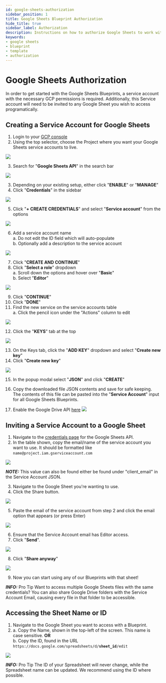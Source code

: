 ```yaml
---
id: google-sheets-authorization
sidebar_position: 1
title: Google Sheets Blueprint Authorization
hide_title: true
sidebar_label: Authorization
description: Instructions on how to authorize Google Sheets to work with Shipyard's low-code Google Sheets templates.
keywords:
- google sheets
- blueprint
- template
- authorization
---
```


# Google Sheets Authorization
In order to get started with the Google Sheets Blueprints, a service account with the necessary GCP permissions is required. Additionally, this Service account will need to be invited to any Google Sheet you wish to access programatically.

## Creating a Service Account for Google Sheets

1. Login to your [GCP console](https://console.cloud.google.com/)  
2. Using the top selector, choose the Project where you want your Google Sheets service accounts to live.

![](https://cdn.sanity.io/images/2xyydva6/production/54bfac0aa4bd528b56ef88940946b91c2c119c2c-1634x86.png?w=450)

3. Search for "**Google Sheets API**" in the search bar  

![](https://cdn.sanity.io/images/2xyydva6/production/572f61ada00a8be3a5075e242721380ce8ca5fee-594x129.png?w=450)

3. Depending on your existing setup, either click "**ENABLE**" or "**MANAGE**"
4. Click "**Credentials**" in the sidebar  

![](https://cdn.sanity.io/images/2xyydva6/production/7ae707872b14ae6478fc0b8cb5ad7e071885e60a-265x229.png?w=450)

5. Click "**+ CREATE CREDENTIALS**" and select "**Service account**" from the options  

![](https://cdn.sanity.io/images/2xyydva6/production/c7cde0355f789ade9476d59c55c320c8b0adf8b0-455x168.png?w=450)

6. Add a service account name  
	a. Do not edit the ID field which will auto-populate  
	b. Optionally add a description to the service account  

![](https://cdn.sanity.io/images/2xyydva6/production/8c9427d4f404f20701928e58592041b8630b2db3-541x352.png?w=450)

7. Click "**CREATE AND CONTINUE**"  
8. Click "**Select a role**" dropdown  
	a. Scroll down the options and hover over "**Basic**"  
	b. Select "**Editor**"  

![](https://cdn.sanity.io/images/2xyydva6/production/9d73bd6bba313531f225bba75b9707582279a30d-554x332.png?w=450)

9. Click "**CONTINUE**"  
10. Click "**DONE**"  
11. Find the new service on the service accounts table  
	a. Click the pencil icon under the "Actions" column to edit

![](https://cdn.sanity.io/images/2xyydva6/production/950c4edef15e3f322ba1eb3a10261b86ced1b44c-988x112.png?w=450)

12. Click the "**KEYS**" tab  at the top

![](https://cdn.sanity.io/images/2xyydva6/production/d71521ea0442c30858dfdcf813340a07f2bc5b48-477x55.png?w=450)

13. On the Keys tab, click the "**ADD KEY**" dropdown  and select "**Create new key**"
14. Click "**Create new key**"  

![](https://cdn.sanity.io/images/2xyydva6/production/ea6a61dd90c015952071b1f9e2f0dae0569938e7-183x130.png?w=450)

15. In the popup modal select "**JSON**"  and click "**CREATE**"
16. Copy the downloaded file JSON contents and save for safe keeping. The contents of this file can be pasted into the "**Service Account**" input for all Google Sheets Blueprints.

17. Enable the Google Drive API [here](https://console.developers.google.com/apis/api/drive.googleapis.com/overview)
![](https://cdn.sanity.io/images/2xyydva6/production/1a558dc0e2c2f739aa92fd43ecbe9c1899938a3d-568x223.png?w=450)
## Inviting a Service Account to a Google Sheet

1. Navigate to the [credentials page](https://console.cloud.google.com/apis/api/sheets.googleapis.com/credentials) for the Google Sheets API. 
2. In the table shown, copy the email/name of the service account you want to use. It should be formatted like `name@project.iam.gserviceaccount.com`

![](https://cdn.sanity.io/images/2xyydva6/production/950c4edef15e3f322ba1eb3a10261b86ced1b44c-988x112.png?w=450)

**_NOTE:_** This value can also be found either be found under "client_email" in the Service Account JSON.

3. Navigate to the Google Sheet you're wanting to use.
4. Click the Share button.

![](https://cdn.sanity.io/images/2xyydva6/production/3198ab679c9cbc653bb911beecf87e7223a66292-1268x121.png?w=450)

5. Paste the email of the service account from step 2 and click the email option that appears (or press Enter)  

![](https://cdn.sanity.io/images/2xyydva6/production/c7b0e8b7fdbf42765805de26858dbcd0dcc2e7e3-669x409.png?w=450)

6. Ensure that the Service Account email has Editor access.
7. Click "**Send**".

![](https://cdn.sanity.io/images/2xyydva6/production/40077ab85b73526b965fe5969590ae4606c86bfa-665x473.png?w=450)

8. Click "**Share anyway**"  

![](https://cdn.sanity.io/images/2xyydva6/production/03140e2248d816b73e1643cf27f1352f37da5a85-405x253.png?w=450)

9. Now you can start using any of our Blueprints with that sheet!

**_INFO:_** Pro Tip
Want to access multiple Google Sheets files with the same credentials? You can also share Google Drive folders with the Service Account Email, causing every file in that folder to be accessible.


## Accessing the Sheet Name or ID
1. Navigate to the Google Sheet you want to access with a Blueprint. 
2. a. Copy the Name, shown in the top-left of the screen. This name is case sensitive.  **OR**  
b. Copy the ID, found in the URL `https://docs.google.com/spreadsheets/d/`**`sheet_id`**`/edit`

![](https://cdn.sanity.io/images/2xyydva6/production/740695fa050a34ee45e8b1c8883b0a1cc9862820-773x99.png?w=450)

**_INFO:_** Pro Tip
The ID of your Spreadsheet will never change, while the Spreadsheet name can be updated. We recommend using the ID where possible.

